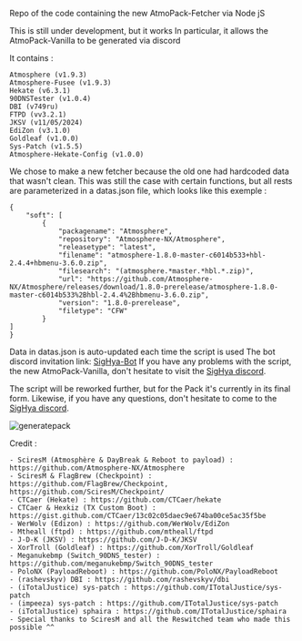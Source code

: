 Repo of the code containing the new AtmoPack-Fetcher via Node jS

This is still under development, but it works
In particular, it allows the AtmoPack-Vanilla to be generated via discord

It contains : 
```
Atmosphere (v1.9.3)
Atmosphere-Fusee (v1.9.3)
Hekate (v6.3.1)
90DNSTester (v1.0.4)
DBI (v749ru)
FTPD (vv3.2.1)
JKSV (v11/05/2024)
EdiZon (v3.1.0)
Goldleaf (v1.0.0)
Sys-Patch (v1.5.5)
Atmosphere-Hekate-Config (v1.0.0)
```

We chose to make a new fetcher because the old one had hardcoded data that wasn't clean. This was still the case with certain functions, but all rests are parameterized in a datas.json file, which looks like this exemple :
```
{
    "soft": [
        {
            "packagename": "Atmosphere",
            "repository": "Atmosphere-NX/Atmosphere",
            "releasetype": "latest",
            "filename": "atmosphere-1.8.0-master-c6014b533+hbl-2.4.4+hbmenu-3.6.0.zip",
            "filesearch": "(atmosphere.*master.*hbl.*.zip)",
            "url": "https://github.com/Atmosphere-NX/Atmosphere/releases/download/1.8.0-prerelease/atmosphere-1.8.0-master-c6014b533%2Bhbl-2.4.4%2Bhbmenu-3.6.0.zip",
            "version": "1.8.0-prerelease",
            "filetype": "CFW"
        }
]
}
```
Data in datas.json is auto-updated each time the script is used
The bot discord invitation link: [SigHya-Bot](https://discord.com/oauth2/authorize?client_id=1068239963260452885&permissions=8&scope=bot%20applications.commands)
If you have any problems with the script, the new AtmoPack-Vanilla, don't hesitate to visit the [SigHya discord](https://discord.sighya.fr).

The script will be reworked further, but for the Pack it's currently in its final form.
Likewise, if you have any questions, don't hesitate to come to the [SigHya discord](https://discord.sighya.fr).

![generatepack](https://github.com/user-attachments/assets/5aac3f78-b5d4-4335-b148-02318a136630)

Credit : 

```
- SciresM (Atmosphère & DayBreak & Reboot to payload) : https://github.com/Atmosphere-NX/Atmosphere
- SciresM & FlagBrew (Checkpoint) : https://github.com/FlagBrew/Checkpoint, https://github.com/SciresM/Checkpoint/
- CTCaer (Hekate) : https://github.com/CTCaer/hekate
- CTCaer & Hexkiz (TX Custom Boot) : https://gist.github.com/CTCaer/13c02c05daec9e674ba00ce5ac35f5be
- WerWolv (Edizon) : https://github.com/WerWolv/EdiZon
- Mtheall (ftpd) : https://github.com/mtheall/ftpd
- J-D-K (JKSV) : https://github.com/J-D-K/JKSV
- XorTroll (Goldleaf) : https://github.com/XorTroll/Goldleaf
- Meganukebmp (Switch_90DNS_tester) : https://github.com/meganukebmp/Switch_90DNS_tester
- PoloNX (PayloadReboot) : https://github.com/PoloNX/PayloadReboot
- (rashevskyv) DBI : https://github.com/rashevskyv/dbi
- (iTotalJustice) sys-patch : https://github.com/ITotalJustice/sys-patch
- (impeeza) sys-patch : https://github.com/ITotalJustice/sys-patch
- (iTotalJustice) sphaira : https://github.com/ITotalJustice/sphaira
- Special thanks to SciresM and all the Reswitched team who made this possible ^^
```
